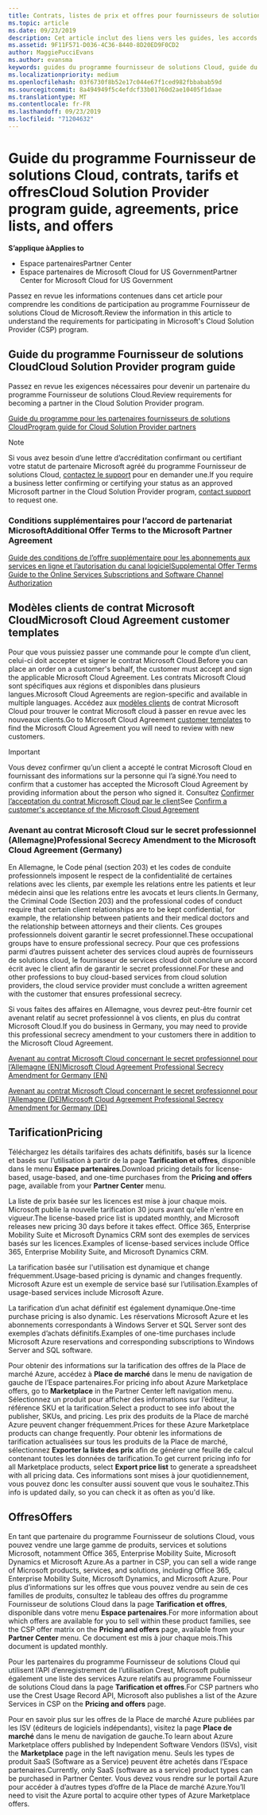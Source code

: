 ```yaml
---
title: Contrats, listes de prix et offres pour fournisseurs de solutions Cloud | Espace partenaires
ms.topic: article
ms.date: 09/23/2019
description: Cet article inclut des liens vers les guides, les accords de partenariat, les contrats clients, les tarifs et les offres du programme Fournisseur de solutions Cloud.
ms.assetid: 9F11F571-D036-4C36-8440-8D20ED9F0CD2
author: MaggiePucciEvans
ms.author: evansma
keywords: guides du programme fournisseur de solutions Cloud, guide du programme, accords de partenariat, contrat client, tarifs, offres
ms.localizationpriority: medium
ms.openlocfilehash: 03f6730f8b52e17c044e67f1ced982fbbabab59d
ms.sourcegitcommit: 8a494949f5c4efdcf33b01760d2ae10405f1daae
ms.translationtype: MT
ms.contentlocale: fr-FR
ms.lasthandoff: 09/23/2019
ms.locfileid: "71204632"
---
```

# <a name="cloud-solution-provider-program-guide-agreements-price-lists-and-offers"></a><span data-ttu-id="013e0-104">Guide du programme Fournisseur de solutions Cloud, contrats, tarifs et offres</span><span class="sxs-lookup"><span data-stu-id="013e0-104">Cloud Solution Provider program guide, agreements, price lists, and offers</span></span>

<span data-ttu-id="013e0-105">**S’applique à**</span><span class="sxs-lookup"><span data-stu-id="013e0-105">**Applies to**</span></span>

-  <span data-ttu-id="013e0-106">Espace partenaires</span><span class="sxs-lookup"><span data-stu-id="013e0-106">Partner Center</span></span>
-  <span data-ttu-id="013e0-107">Espace partenaires de Microsoft Cloud for US Government</span><span class="sxs-lookup"><span data-stu-id="013e0-107">Partner Center for Microsoft Cloud for US Government</span></span>


<span data-ttu-id="013e0-108">Passez en revue les informations contenues dans cet article pour comprendre les conditions de participation au programme Fournisseur de solutions Cloud de Microsoft.</span><span class="sxs-lookup"><span data-stu-id="013e0-108">Review the information in this article to understand the requirements for participating in Microsoft's Cloud Solution Provider (CSP) program.</span></span>

## <a name="cloud-solution-provider-program-guide"></a><span data-ttu-id="013e0-109">Guide du programme Fournisseur de solutions Cloud</span><span class="sxs-lookup"><span data-stu-id="013e0-109">Cloud Solution Provider program guide</span></span>

<span data-ttu-id="013e0-110">Passez en revue les exigences nécessaires pour devenir un partenaire du programme Fournisseur de solutions Cloud.</span><span class="sxs-lookup"><span data-stu-id="013e0-110">Review requirements for becoming a partner in the Cloud Solution Provider program.</span></span>

[<span data-ttu-id="013e0-111">Guide du programme pour les partenaires fournisseurs de solutions Cloud</span><span class="sxs-lookup"><span data-stu-id="013e0-111">Program guide for Cloud Solution Provider partners</span></span>](https://go.microsoft.com/fwlink/p/?LinkId=617100)

>[!Note]
><span data-ttu-id="013e0-112">Si vous avez besoin d’une lettre d’accréditation confirmant ou certifiant votre statut de partenaire Microsoft agréé du programme Fournisseur de solutions Cloud, [contactez le support](https://partner.microsoft.com/pcv/servicerequests/create) pour en demander une.</span><span class="sxs-lookup"><span data-stu-id="013e0-112">If you require a business letter confirming or certifying your status as an approved Microsoft partner in the Cloud Solution Provider program, [contact support](https://partner.microsoft.com/pcv/servicerequests/create) to request one.</span></span>

### <a name="additional-offer-terms-to-the-microsoft-partner-agreement"></a><span data-ttu-id="013e0-113">Conditions supplémentaires pour l’accord de partenariat Microsoft</span><span class="sxs-lookup"><span data-stu-id="013e0-113">Additional Offer Terms to the Microsoft Partner Agreement</span></span>

[<span data-ttu-id="013e0-114">Guide des conditions de l’offre supplémentaire pour les abonnements aux services en ligne et l’autorisation du canal logiciel</span><span class="sxs-lookup"><span data-stu-id="013e0-114">Supplemental Offer Terms Guide to the Online Services Subscriptions and Software Channel Authorization</span></span>](https://query.prod.cms.rt.microsoft.com/cms/api/am/binary/RE3NOo7)

## <a name="microsoft-cloud-agreement-customer-templates"></a><span data-ttu-id="013e0-115">Modèles clients de contrat Microsoft Cloud</span><span class="sxs-lookup"><span data-stu-id="013e0-115">Microsoft Cloud Agreement customer templates</span></span>

<span data-ttu-id="013e0-116">Pour que vous puissiez passer une commande pour le compte d’un client, celui-ci doit accepter et signer le contrat Microsoft Cloud.</span><span class="sxs-lookup"><span data-stu-id="013e0-116">Before you can place an order on a customer's behalf, the customer must accept and sign the applicable Microsoft Cloud Agreement.</span></span> <span data-ttu-id="013e0-117">Les contrats Microsoft Cloud sont spécifiques aux régions et disponibles dans plusieurs langues.</span><span class="sxs-lookup"><span data-stu-id="013e0-117">Microsoft Cloud Agreements are region-specific and available in multiple languages.</span></span> <span data-ttu-id="013e0-118">Accédez aux [modèles clients](agreements.md) de contrat Microsoft Cloud pour trouver le contrat Microsoft cloud à passer en revue avec les nouveaux clients.</span><span class="sxs-lookup"><span data-stu-id="013e0-118">Go to Microsoft Cloud Agreement [customer templates](agreements.md) to find the Microsoft Cloud Agreement you will need to review with new customers.</span></span>

>[!IMPORTANT]
><span data-ttu-id="013e0-119">Vous devez confirmer qu’un client a accepté le contrat Microsoft Cloud en fournissant des informations sur la personne qui l’a signé.</span><span class="sxs-lookup"><span data-stu-id="013e0-119">You need to confirm that a customer has accepted the Microsoft Cloud Agreement by providing information about the person who signed it.</span></span> <span data-ttu-id="013e0-120">Consultez [Confirmer l’acceptation du contrat Microsoft Cloud par le client](confirm-consent.md)</span><span class="sxs-lookup"><span data-stu-id="013e0-120">See [Confirm a customer's acceptance of the Microsoft Cloud Agreement](confirm-consent.md)</span></span> 

### <a name="professional-secrecy-amendment-to-the-microsoft-cloud-agreement-germany"></a><span data-ttu-id="013e0-121">Avenant au contrat Microsoft Cloud sur le secret professionnel (Allemagne)</span><span class="sxs-lookup"><span data-stu-id="013e0-121">Professional Secrecy Amendment to the Microsoft Cloud Agreement (Germany)</span></span>

<span data-ttu-id="013e0-122">En Allemagne, le Code pénal (section 203) et les codes de conduite professionnels imposent le respect de la confidentialité de certaines relations avec les clients, par exemple les relations entre les patients et leur médecin ainsi que les relations entre les avocats et leurs clients.</span><span class="sxs-lookup"><span data-stu-id="013e0-122">In Germany, the Criminal Code (Section 203) and the professional codes of conduct require that certain client relationships are to be kept confidential, for example, the relationship between patients and their medical doctors and the relationship between attorneys and their clients.</span></span> <span data-ttu-id="013e0-123">Ces groupes professionnels doivent garantir le secret professionnel.</span><span class="sxs-lookup"><span data-stu-id="013e0-123">These occupational groups have to ensure professional secrecy.</span></span> <span data-ttu-id="013e0-124">Pour que ces professions parmi d’autres puissent acheter des services cloud auprès de fournisseurs de solutions cloud, le fournisseur de services cloud doit conclure un accord écrit avec le client afin de garantir le secret professionnel.</span><span class="sxs-lookup"><span data-stu-id="013e0-124">For these and other professions to buy cloud-based services from cloud solution providers, the cloud service provider must conclude a written agreement with the customer that ensures professional secrecy.</span></span>

<span data-ttu-id="013e0-125">Si vous faites des affaires en Allemagne, vous devrez peut-être fournir cet avenant relatif au secret professionnel à vos clients, en plus du contrat Microsoft Cloud.</span><span class="sxs-lookup"><span data-stu-id="013e0-125">If you do business in Germany, you may need to provide this professional secrecy amendment to your customers there in addition to the Microsoft Cloud Agreement.</span></span>

[<span data-ttu-id="013e0-126">Avenant au contrat Microsoft Cloud concernant le secret professionnel pour l’Allemagne (EN)</span><span class="sxs-lookup"><span data-stu-id="013e0-126">Microsoft Cloud Agreement Professional Secrecy Amendment for Germany (EN)</span></span>](https://go.microsoft.com/fwlink/?linkid=2030827&clcid=0x409)

[<span data-ttu-id="013e0-127">Avenant au contrat Microsoft Cloud concernant le secret professionnel pour l’Allemagne (DE)</span><span class="sxs-lookup"><span data-stu-id="013e0-127">Microsoft Cloud Agreement Professional Secrecy Amendment for Germany (DE)</span></span>](https://go.microsoft.com/fwlink/?linkid=2030827&clcid=0x407)

## <a name="pricing"></a><span data-ttu-id="013e0-128">Tarification</span><span class="sxs-lookup"><span data-stu-id="013e0-128">Pricing</span></span>

<span data-ttu-id="013e0-129">Téléchargez les détails tarifaires des achats définitifs, basés sur la licence et basés sur l’utilisation à partir de la page **Tarification et offres**, disponible dans le menu **Espace partenaires**.</span><span class="sxs-lookup"><span data-stu-id="013e0-129">Download pricing details for license-based, usage-based, and one-time purchases from the **Pricing and offers** page, available from your **Partner Center** menu.</span></span>

<span data-ttu-id="013e0-130">La liste de prix basée sur les licences est mise à jour chaque mois. Microsoft publie la nouvelle tarification 30 jours avant qu'elle n'entre en vigueur.</span><span class="sxs-lookup"><span data-stu-id="013e0-130">The license-based price list is updated monthly, and Microsoft releases new pricing 30 days before it takes effect.</span></span> <span data-ttu-id="013e0-131">Office 365, Enterprise Mobility Suite et Microsoft Dynamics CRM sont des exemples de services basés sur les licences.</span><span class="sxs-lookup"><span data-stu-id="013e0-131">Examples of license-based services include Office 365, Enterprise Mobility Suite, and Microsoft Dynamics CRM.</span></span> 

<span data-ttu-id="013e0-132">La tarification basée sur l'utilisation est dynamique et change fréquemment.</span><span class="sxs-lookup"><span data-stu-id="013e0-132">Usage-based pricing is dynamic and changes frequently.</span></span> <span data-ttu-id="013e0-133">Microsoft Azure est un exemple de service basé sur l’utilisation.</span><span class="sxs-lookup"><span data-stu-id="013e0-133">Examples of usage-based services include Microsoft Azure.</span></span>

<span data-ttu-id="013e0-134">La tarification d’un achat définitif est également dynamique.</span><span class="sxs-lookup"><span data-stu-id="013e0-134">One-time purchase pricing is also dynamic.</span></span> <span data-ttu-id="013e0-135">Les réservations Microsoft Azure et les abonnements correspondants à Windows Server et SQL Server sont des exemples d’achats définitifs.</span><span class="sxs-lookup"><span data-stu-id="013e0-135">Examples of one-time purchases include Microsoft Azure reservations and corresponding subscriptions to Windows Server and SQL software.</span></span>

<span data-ttu-id="013e0-136">Pour obtenir des informations sur la tarification des offres de la Place de marché Azure, accédez à **Place de marché** dans le menu de navigation de gauche de l’Espace partenaires.</span><span class="sxs-lookup"><span data-stu-id="013e0-136">For pricing info about Azure Marketplace offers, go to **Marketplace** in the Partner Center left navigation menu.</span></span> <span data-ttu-id="013e0-137">Sélectionnez un produit pour afficher des informations sur l’éditeur, la référence SKU et la tarification.</span><span class="sxs-lookup"><span data-stu-id="013e0-137">Select a product to see info about the publisher, SKUs, and pricing.</span></span> <span data-ttu-id="013e0-138">Les prix des produits de la Place de marché Azure peuvent changer fréquemment.</span><span class="sxs-lookup"><span data-stu-id="013e0-138">Prices for these Azure Marketplace products can change frequently.</span></span> <span data-ttu-id="013e0-139">Pour obtenir les informations de tarification actualisées sur tous les produits de la Place de marché, sélectionnez **Exporter la liste des prix** afin de générer une feuille de calcul contenant toutes les données de tarification.</span><span class="sxs-lookup"><span data-stu-id="013e0-139">To get current pricing info for all Marketplace products, select **Export price list** to generate a spreadsheet with all pricing data.</span></span> <span data-ttu-id="013e0-140">Ces informations sont mises à jour quotidiennement, vous pouvez donc les consulter aussi souvent que vous le souhaitez.</span><span class="sxs-lookup"><span data-stu-id="013e0-140">This info is updated daily, so you can check it as often as you'd like.</span></span>

## <a name="offers"></a><span data-ttu-id="013e0-141">Offres</span><span class="sxs-lookup"><span data-stu-id="013e0-141">Offers</span></span>

<span data-ttu-id="013e0-142">En tant que partenaire du programme Fournisseur de solutions Cloud, vous pouvez vendre une large gamme de produits, services et solutions Microsoft, notamment Office 365, Enterprise Mobility Suite, Microsoft Dynamics et Microsoft Azure.</span><span class="sxs-lookup"><span data-stu-id="013e0-142">As a partner in CSP, you can sell a wide range of Microsoft products, services, and solutions, including Office 365, Enterprise Mobility Suite, Microsoft Dynamics, and Microsoft Azure.</span></span> <span data-ttu-id="013e0-143">Pour plus d’informations sur les offres que vous pouvez vendre au sein de ces familles de produits, consultez le tableau des offres du programme Fournisseur de solutions Cloud dans la page **Tarification et offres**, disponible dans votre menu **Espace partenaires**.</span><span class="sxs-lookup"><span data-stu-id="013e0-143">For more information about which offers are available for you to sell within these product families, see the CSP offer matrix on the **Pricing and offers** page, available from your **Partner Center** menu.</span></span> <span data-ttu-id="013e0-144">Ce document est mis à jour chaque mois.</span><span class="sxs-lookup"><span data-stu-id="013e0-144">This document is updated monthly.</span></span>

<span data-ttu-id="013e0-145">Pour les partenaires du programme Fournisseur de solutions Cloud qui utilisent l’API d’enregistrement de l’utilisation Crest, Microsoft publie également une liste des services Azure relatifs au programme Fournisseur de solutions Cloud dans la page **Tarification et offres**.</span><span class="sxs-lookup"><span data-stu-id="013e0-145">For CSP partners who use the Crest Usage Record API, Microsoft also publishes a list of the Azure Services in CSP on the **Pricing and offers** page.</span></span>

<span data-ttu-id="013e0-146">Pour en savoir plus sur les offres de la Place de marché Azure publiées par les ISV (éditeurs de logiciels indépendants), visitez la page **Place de marché** dans le menu de navigation de gauche.</span><span class="sxs-lookup"><span data-stu-id="013e0-146">To learn about Azure Marketplace offers published by Independent Software Vendors  (ISVs), visit the **Marketplace** page in the left navigation menu.</span></span> <span data-ttu-id="013e0-147">Seuls les types de produit SaaS (Software as a Service) peuvent être achetés dans l’Espace partenaires.</span><span class="sxs-lookup"><span data-stu-id="013e0-147">Currently, only SaaS (software as a service) product types can be purchased in Partner Center.</span></span> <span data-ttu-id="013e0-148">Vous devez vous rendre sur le portail Azure pour accéder à d’autres types d’offre de la Place de marché Azure.</span><span class="sxs-lookup"><span data-stu-id="013e0-148">You’ll need to visit the Azure portal to acquire other types of Azure Marketplace offers.</span></span>
